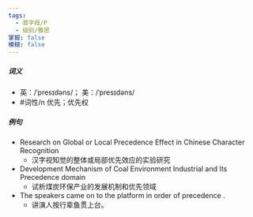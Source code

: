 ```yaml
---
tags:
  - 首字母/P
  - 级别/雅思
掌握: false
模糊: false
---
```

##### 词义
- 英：/ˈpresɪdəns/； 美：/ˈpresɪdəns/
- #词性/n  优先；优先权
##### 例句
- Research on Global or Local Precedence Effect in Chinese Character Recognition
	- 汉字视知觉的整体或局部优先效应的实验研究
- Development Mechanism of Coal Environment Industrial and Its Precedence domain
	- 试析煤炭环保产业的发展机制和优先领域
- The speakers came on to the platform in order of precedence .
	- 讲演人按行辈鱼贯上台。
